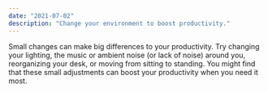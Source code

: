 ```yaml
---
date: "2021-07-02"
description: "Change your environment to boost productivity."
---
```


Small changes can make big differences to your productivity. Try changing your lighting, the music or ambient noise (or lack of noise) around you, reorganizing your desk, or moving from sitting to standing. You might find that these small adjustments can boost your productivity when you need it most.
